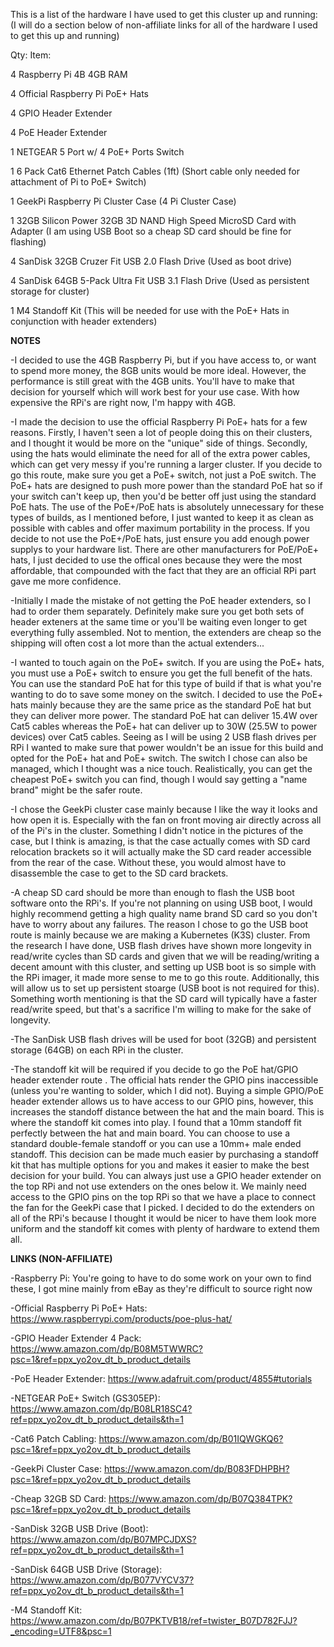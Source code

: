 This is a list of the hardware I have used to get this cluster up and running:
(I will do a section below of non-affiliate links for all of the hardware I used to get this up and running)

Qty:        Item:

4						Raspberry Pi 4B 4GB RAM 

4           Official Raspberry Pi PoE+ Hats

4           GPIO Header Extender

4           PoE Header Extender

1           NETGEAR 5 Port w/ 4 PoE+ Ports Switch

1           6 Pack Cat6 Ethernet Patch Cables (1ft) (Short cable only needed for attachment of Pi to PoE+ Switch)

1           GeekPi Raspberry Pi Cluster Case (4 Pi Cluster Case)

1           32GB Silicon Power 32GB 3D NAND High Speed MicroSD Card with Adapter (I am using USB Boot so a cheap SD card should be fine for flashing)

4           SanDisk 32GB Cruzer Fit USB 2.0 Flash Drive (Used as boot drive)

4           SanDisk 64GB 5-Pack Ultra Fit USB 3.1 Flash Drive (Used as persistent storage for cluster)

1           M4 Standoff Kit (This will be needed for use with the PoE+ Hats in conjunction with header extenders)

****NOTES****

-I decided to use the 4GB Raspberry Pi, but if you have access to, or want to spend more money, the 8GB units would be more ideal.  However, the performance is still great with the 4GB units.  You'll have to make that decision for yourself which will work best for your use case.  With how expensive the RPi's are right now, I'm happy with 4GB.

-I made the decision to use the official Raspberry Pi PoE+ hats for a few reasons.  Firstly, I haven't seen a lot of people doing this on their clusters, and I thought it would be more on the "unique" side of things.  Secondly, using the hats would eliminate the need for all of the extra power cables, which can get very messy if you're running a larger cluster.  If you decide to go this route, make sure you get a PoE+ switch, not just a PoE switch.  The PoE+ hats are designed to push more power than the standard PoE hat so if your switch can't keep up, then you'd be better off just using the standard PoE hats.  The use of the PoE+/PoE hats is absolutely unnecessary for these types of builds, as I mentioned before, I just wanted to keep it as clean as possible with cables and offer maximum portability in the process.  If you decide to not use the PoE+/PoE hats, just ensure you add enough power supplys to your hardware list.  There are other manufacturers for PoE/PoE+ hats, I just decided to use the offical ones because they were the most affordable, that compounded with the fact that they are an official RPi part gave me more confidence.

-Initially I made the mistake of not getting the PoE header extenders, so I had to order them separately. Definitely make sure you get both sets of header exteners at the same time or you'll be waiting even longer to get everything fully assembled.  Not to mention, the extenders are cheap so the shipping will often cost a lot more than the actual extenders...

-I wanted to touch again on the PoE+ switch.  If you are using the PoE+ hats, you must use a PoE+ switch to ensure you get the full benefit of the hats.  You can use the standard PoE hat for this type of build if that is what you're wanting to do to save some money on the switch.  I decided to use the PoE+ hats mainly because they are the same price as the standard PoE hat but they can deliver more power.  The standard PoE hat can deliver 15.4W over Cat5 cables whereas the PoE+ hat can deliver up to 30W (25.5W to power devices) over Cat5 cables.  Seeing as I will be using 2 USB flash drives per RPi I wanted to make sure that power wouldn't be an issue for this build and opted for the PoE+ hat and PoE+ switch.  The switch I chose can also be managed, which I thought was a nice touch.  Realistically, you can get the cheapest PoE+ switch you can find, though I would say getting a "name brand" might be the safer route.

-I chose the GeekPi cluster case mainly because I like the way it looks and how open it is.  Especially with the fan on front moving air directly across all of the Pi's in the cluster.  Something I didn't notice in the pictures of the case, but I think is amazing, is that the case actually comes with SD card relocation brackets so it will actually make the SD card reader accessible from the rear of the case.  Without these, you would almost have to disassemble the case to get to the SD card brackets. 

-A cheap SD card should be more than enough to flash the USB boot software onto the RPi's.  If you're not planning on using USB boot, I would highly recommend getting a high quality name brand SD card so you don't have to worry about any failures.  The reason I chose to go the USB boot route is mainly because we are making a Kubernetes (K3S) cluster.  From the research I have done, USB flash drives have shown more longevity in read/write cycles than SD cards and given that we will be reading/writing a decent amount with this cluster, and setting up USB boot is so simple with the RPi imager, it made more sense to me to go this route.  Additionally, this will allow us to set up persistent stoarge (USB boot is not required for this).  Something worth mentioning is that the SD card will typically have a faster read/write speed, but that's a sacrifice I'm willing to make for the sake of longevity.

-The SanDisk USB flash drives will be used for boot (32GB) and persistent storage (64GB) on each RPi in the cluster.

-The standoff kit will be required if you decide to go the PoE hat/GPIO header extender route .  The official hats render the GPIO pins inaccessible (unless you're wanting to solder, which I did not).  Buying a simple GPIO/PoE header extender allows us to have access to our GPIO pins, however, this increases the standoff distance between the hat and the main board.  This is where the standoff kit comes into play.  I found that a 10mm standoff fit perfectly between the hat and main board.  You can choose to use a standard double-female standoff or you can use a 10mm+ male ended standoff.  This decision can be made much easier by purchasing a standoff kit that has multiple options for you and makes it easier to make the best decision for your build.  You can always just use a GPIO header extender on the top RPi and not use extenders on the ones below it.  We mainly need access to the GPIO pins on the top RPi so that we have a place to connect the fan for the GeekPi case that I picked.  I decided to do the extenders on all of the RPi's because I thought it would be nicer to have them look more uniform and the standoff kit comes with plenty of hardware to extend them all.  

****LINKS (NON-AFFILIATE)****

-Raspberry Pi: You're going to have to do some work on your own to find these, I got mine mainly from eBay as they're difficult to source right now

-Official Raspberry Pi PoE+ Hats: https://www.raspberrypi.com/products/poe-plus-hat/

-GPIO Header Extender 4 Pack: https://www.amazon.com/dp/B08M5TWWRC?psc=1&ref=ppx_yo2ov_dt_b_product_details

-PoE Header Extender: https://www.adafruit.com/product/4855#tutorials

-NETGEAR PoE+ Switch (GS305EP): https://www.amazon.com/dp/B08LR18SC4?ref=ppx_yo2ov_dt_b_product_details&th=1

-Cat6 Patch Cabling: https://www.amazon.com/dp/B01IQWGKQ6?psc=1&ref=ppx_yo2ov_dt_b_product_details

-GeekPi Cluster Case: https://www.amazon.com/dp/B083FDHPBH?psc=1&ref=ppx_yo2ov_dt_b_product_details

-Cheap 32GB SD Card: https://www.amazon.com/dp/B07Q384TPK?psc=1&ref=ppx_yo2ov_dt_b_product_details

-SanDisk 32GB USB Drive (Boot): https://www.amazon.com/dp/B07MPCJDXS?ref=ppx_yo2ov_dt_b_product_details&th=1

-SanDisk 64GB USB Drive (Storage): https://www.amazon.com/dp/B077VYCV37?ref=ppx_yo2ov_dt_b_product_details&th=1

-M4 Standoff Kit: https://www.amazon.com/dp/B07PKTVB18/ref=twister_B07D782FJJ?_encoding=UTF8&psc=1
